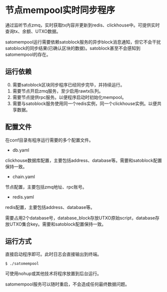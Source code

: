 
# 节点mempool实时同步程序

通过监听节点zmq，实时获取tx内容并更新到redis、clickhouse中。可提供实时查询tx、余额、UTXO数据。

satomempool运行需要依赖satoblock服务的异步block消息通知，但它不会干扰satoblock的同步结果(已确认区块的数据)。satoblock甚至不会感知到satomempool的存在。

## 运行依赖

0. 需要satoblock区块同步程序已经同步完毕，并持续运行。
1. 需要节点开启zmq服务，至少启用rawtx队列。
2. 需要节点提供rpc服务。以便程序启动时初始化mempool。
3. 需要与satoblock服务使用同一个redis实例，同一个clickhouse实例。以便共享数据。


## 配置文件

在conf目录有程序运行需要的多个配置文件。

* db.yaml

clickhouse数据库配置，主要包括address、database等。需要和satoblock配置保持一致。

* chain.yaml

节点配置，主要包括zmq地址、rpc账号。

* redis.yaml

redis配置，主要包括address、database等。

需要占用2个database号，database_block存放UTXO原始script，database存放UTXO集合key。需要和satoblock配置保持一致。

## 运行方式

直接启动程序即可。此时日志会直接输出到终端。

    $ ./satomempool

可使用nohup或其他技术将程序放置到后台运行。

satomempool服务可以随时重启，不会造成任何最终数据问题。
